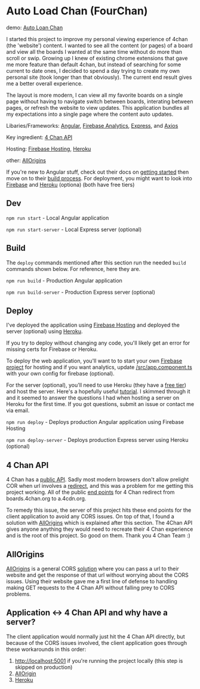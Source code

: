 # Auto Load Chan (FourChan)

demo: [Auto Loan Chan](https://four-chan.web.app/)

I started this project to improve my personal viewing experience of 4chan (the 'website') content. I wanted to see all the content (or pages) of a board and view all the boards I wanted at the same time without do more than scroll or swip. Growing up I knew of existing chrome extensions that gave me more feature than default 4chan, but instead of searching for some current to date ones, I decided to spend a day trying to create my own personal site (took longer than that obviously). The current end result gives me a better overall experience. 

The layout is more modern, I can view all my favorite boards on a single page without having to navigate switch between boards, interating between pages, or refresh the website to view updates. This application bundles all my expectations into a single page where the content auto updates.

Libaries/Frameworks: [Angular](https://github.com/angular/angular-cli), [Firebase Analytics](https://firebase.google.com/docs/analytics), [Express](https://expressjs.com/), and [Axios](https://github.com/axios/axios)

Key ingredient: [4 Chan API](https://github.com/4chan/4chan-API)

Hosting: [Firebase Hosting](https://firebase.google.com/docs/hosting), [Heroku](https://www.heroku.com/)

other: [AllOrigins](https://github.com/gnuns/allOrigins)

If you're new to Angular stuff, check out their docs on [getting started](https://angular.io/start) then move on to their [build process](https://angular.io/guide/deployment#basic-deployment-to-a-remote-server). For deployment, you might want to look into [Firebase](https://firebase.google.com/) and [Heroku](https://www.heroku.com/) (optiona) (both have free tiers)

## Dev

`npm run start` - Local Angular application

`npm run start-server` - Local Express server (optional)

## Build

The `deploy` commands mentioned after this section run the needed `build` commands shown below. For reference, here they are.

`npm run build` - Production Angular application

`npm run build-server` - Production Express server (optional)

## Deploy

I've deployed the application using [Firebase Hosting](https://firebase.google.com/docs/hosting) and deployed the server (optional) using [Heroku](https://www.heroku.com/).

If you try to deploy without changing any code, you'll likely get an error for missing certs for Firebase or Heroku.

To deploy the web application, you'll want to to start your own [Firebase project](https://firebase.google.com/docs/hosting) for hosting and if you want analytics, update [/src/app.component.ts](https://github.com/m-thompson-code/four-chan/blob/1.0.1/src/app/app.component.ts#L588) with your own config for firebase (optional).

For the server (optional), you'll need to use Heroku (they have a [free tier](https://firebase.google.com/docs/hosting)) and host the server. Here's a hopefully useful [tutorial](https://devcenter.heroku.com/articles/getting-started-with-nodejs#set-up). I skimmed through it and it seemed to answer the questions I had when hosting a server on Heroku for the first time. If you got questions, submit an issue or contact me via email.

`npm run deploy` - Deploys production Angular application using Firebase Hosting

`npm run deploy-server` - Deploys production Express server using Heroku (optional)

## 4 Chan API

4 Chan has a [public API](https://github.com/4chan/4chan-API). Sadly most modern browsers don't allow prelight COR when url involves a [redirect](https://developer.mozilla.org/en-US/docs/Web/HTTP/CORS#Preflighted_requests_and_redirects), and this was a problem for me getting this project working. All of the public [end points](https://github.com/4chan/4chan-API#getting-started) for 4 Chan redirect from boards.4chan.org to a.4cdn.org. 

To remedy this issue, the server of this project hits these end points for the client application to avoid any CORS issues. On top of that, I found a solution with [AllOrigins](https://github.com/gnuns/allOrigins) which is explained after this section. The 4Chan API gives anyone anything they would need to recreate their 4 Chan experience and is the root of this project. So good on them. Thank you 4 Chan Team :)

## AllOrigins

[AllOrigins](https://github.com/gnuns/allOrigins) is a general CORS [solution](https://allorigins.win/) where you can pass a url to their website and get the response of that url without worrying about the CORS issues. Using their website gave me a first line of defense to handling making GET requests to the 4 Chan API without falling prey to CORS problems. 

## Application <-> 4 Chan API and why have a server?

The client application would normally just hit the 4 Chan API directly, but because of the CORS issues involved, the client application goes through these workarounds in this order:

1. [http://localhost:5001](https://github.com/m-thompson-code/four-chan/blob/1.0.1/src/app/services/data.service.ts#L91) if you're running the project locally (this step is skipped on production)
2. [AllOrigin](https://github.com/m-thompson-code/four-chan/blob/1.0.1/src/app/services/data.service.ts#L141)
3. [Heroku](https://github.com/m-thompson-code/four-chan/blob/1.0.1/src/app/services/data.service.ts#L150)


